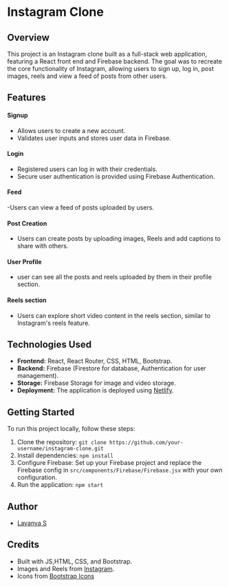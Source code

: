 # Instagram Clone

## Overview
This project is an Instagram clone built as a full-stack web application, featuring a React front end and Firebase backend. The goal was to recreate the core functionality of Instagram, allowing users to sign up, log in, post images, reels and view a feed of posts from other users.

## Features

#### Signup
 - Allows users to create a new account.
 - Validates user inputs and stores user data in Firebase.

#### Login
- Registered users can log in with their credentials.
- Secure user authentication is provided using Firebase Authentication.

#### Feed 
-Users can view a feed of posts uploaded by users.

#### Post Creation
- Users can create posts by uploading images, Reels and add captions to share with others.

#### User Profile
- user can see all the posts and reels uploaded by them in their profile section.

#### Reels section
- Users can explore short video content in the reels section, similar to Instagram's reels feature.

## Technologies Used

- **Frontend:** React, React Router, CSS, HTML, Bootstrap.
- **Backend:** Firebase (Firestore for database, Authentication for user management).
- **Storage:** Firebase Storage for image and video storage.
- **Deployment:** The application is deployed using [Netlify](https://instagram-clone-react1.netlify.app/).

## Getting Started

To run this project locally, follow these steps:

1. Clone the repository: `git clone https://github.com/your-username/instagram-clone.git`
2. Install dependencies: `npm install`
3. Configure Firebase: Set up your Firebase project and replace the Firebase config in `src/components/Firebase/Firebase.jsx` with your own configuration.
4. Run the application: `npm start`
   
 ## Author
- [Lavanya S](https://github.com/Lavanya-Sathya)
  
## Credits

- Built with JS,HTML, CSS, and Bootstrap.
- Images and Reels from [Instagram](https://www.instagram.com/).
- Icons from [Bootstrap Icons](https://icons.getbootstrap.com/)
